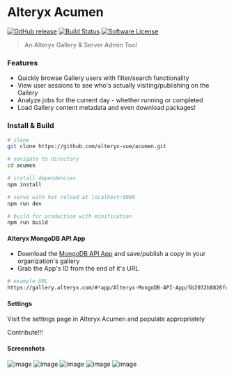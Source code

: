 
# Alteryx Acumen

[![GitHub release](https://img.shields.io/github/release/alteryx-vue/acumen/all.svg)](https://github.com/alteryx-vue/acumen) [![Build Status](https://travis-ci.org/alteryx-vue/acumen.svg?branch=master)](https://travis-ci.org/alteryx-vue/acumen) [![Software License](https://img.shields.io/badge/license-MIT-brightgreen.svg?style=flat)](LICENSE)

> An Alteryx Gallery & Server Admin Tool

### Features
- Quickly browse Gallery users with filter/search functionality
- View user sessions to see who's actually visiting/publishing on the Gallery
- Analyze jobs for the current day - whether running or completed
- Load Gallery content metadata and even download packages!

### Install &amp; Build

``` bash
# clone
git clone https://github.com/alteryx-vue/acumen.git

# navigate to directory
cd acumen

# install dependencies
npm install

# serve with hot reload at localhost:8080
npm run dev

# build for production with minification
npm run build
```

#### Alteryx MongoDB API App

- Download the [MongoDB API App](https://raw.githubusercontent.com/alteryx-vue/installers/master/assets/AlteryxMongoDBAPIApp.yxzp) and save/publish a copy in your organization's gallery
- Grab the App's ID from the end of it's URL

``` bash 
# example URL
https://gallery.alteryx.com/#!app/Alteryx-MongoDB-API-App/5b2032b8826fd32438e9a640 
```

#### Settings

Visit the settings page in Alteryx Acumen and populate appropriately

Contribute!!!

#### Screenshots
![image](https://user-images.githubusercontent.com/23061476/41372216-9c80d56c-6f1a-11e8-94ac-7236af630bc0.png)
![image](https://user-images.githubusercontent.com/23061476/41372264-c1fb0402-6f1a-11e8-9287-97efe91b3648.png)
![image](https://user-images.githubusercontent.com/23061476/41372296-e25e6cac-6f1a-11e8-8144-31b4ebd72276.png)
![image](https://user-images.githubusercontent.com/23061476/41372320-f4dc9bf6-6f1a-11e8-9f05-bb83fd243d0f.png)
![image](https://user-images.githubusercontent.com/23061476/41372355-0df04aa2-6f1b-11e8-84e8-4283b65c0f49.png)
